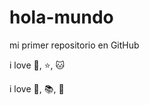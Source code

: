 # hola-mundo

mi primer repositorio en GitHub

i love :sunflower:, :star:, :cat:
 
i love :pizza:, :books:, :cinema:

